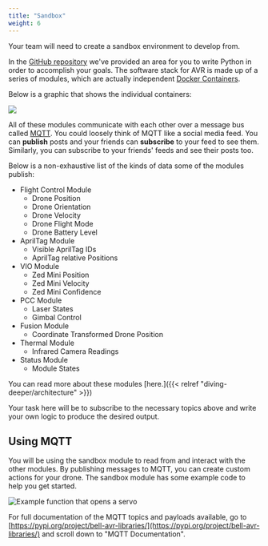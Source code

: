 ```yaml
---
title: "Sandbox"
weight: 6
---
```


Your team will need to create a sandbox environment to develop from.

In the
[GitHub repository](https://github.com/bellflight/AVR-2022/tree/main/VMC/README.md)
we've provided an area for you to write
Python in order to accomplish your goals. The software stack for AVR is
made up of a series of modules, which are actually independent
[Docker Containers](https://www.docker.com/resources/what-container).

Below is a graphic that shows the individual containers:

![](phaseI-Page-2.drawio.png)

All of these modules communicate with each other over a message bus called
[MQTT](http://www.steves-internet-guide.com/mqtt-works/).
You could loosely think of MQTT like a social media feed.
You can **publish** posts and your friends can **subscribe** to your feed to see them.
Similarly, you can subscribe to your friends' feeds and see their posts too.

Below is a non-exhaustive list of the kinds of data some of the modules publish:

- Flight Control Module
  - Drone Position
  - Drone Orientation
  - Drone Velocity
  - Drone Flight Mode
  - Drone Battery Level
- AprilTag Module
  - Visible AprilTag IDs
  - AprilTag relative Positions
- VIO Module
  - Zed Mini Position
  - Zed Mini Velocity
  - Zed Mini Confidence
- PCC Module
  - Laser States
  - Gimbal Control
- Fusion Module
  - Coordinate Transformed Drone Position
- Thermal Module
  - Infrared Camera Readings
- Status Module
  - Module States

You can read more about these modules [here.]({{< relref "diving-deeper/architecture" >}})

Your task here will be to subscribe to the
necessary topics above and write your own logic to produce the
desired output.

## Using MQTT

You will be using the sandbox module to read from and interact with the other modules. By publishing messages to MQTT, you can create custom actions for your drone. The sandbox module has some example code to help you get started.

![Example function that opens a servo](MQTT-Topic1.png)

For full documentation of the MQTT topics and payloads available, go to
[https://pypi.org/project/bell-avr-libraries/](https://pypi.org/project/bell-avr-libraries/)
and scroll down to "MQTT Documentation".

